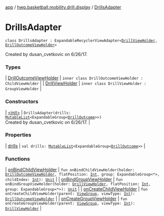 [app](../../index.md) / [hwp.basketball.mobility.drill.display](../index.md) / [DrillsAdapter](.)

# DrillsAdapter

`class DrillsAdapter : ExpandableRecyclerViewAdapter<`[`DrillViewHolder`](-drill-view-holder/index.md)`, `[`DrillOutcomeViewHolder`](-drill-outcome-view-holder/index.md)`>`

Created by dusan_cvetkovic on 6/26/17.

### Types

| [DrillOutcomeViewHolder](-drill-outcome-view-holder/index.md) | `inner class DrillOutcomeViewHolder : ChildViewHolder` |
| [DrillViewHolder](-drill-view-holder/index.md) | `inner class DrillViewHolder : GroupViewHolder` |

### Constructors

| [&lt;init&gt;](-init-.md) | `DrillsAdapter(drills: `[`MutableList`](https://kotlinlang.org/api/latest/jvm/stdlib/kotlin.collections/-mutable-list/index.html)`<ExpandableGroup<`[`DrillOutcome`](../../hwp.basketball.mobility.entitiy.drills.outcomes/-drill-outcome/index.md)`>>)`<br>Created by dusan_cvetkovic on 6/26/17. |

### Properties

| [drills](drills.md) | `val drills: `[`MutableList`](https://kotlinlang.org/api/latest/jvm/stdlib/kotlin.collections/-mutable-list/index.html)`<ExpandableGroup<`[`DrillOutcome`](../../hwp.basketball.mobility.entitiy.drills.outcomes/-drill-outcome/index.md)`>>` |

### Functions

| [onBindChildViewHolder](on-bind-child-view-holder.md) | `fun onBindChildViewHolder(holder: `[`DrillOutcomeViewHolder`](-drill-outcome-view-holder/index.md)`, flatPosition: `[`Int`](https://kotlinlang.org/api/latest/jvm/stdlib/kotlin/-int/index.html)`, group: ExpandableGroup<*>, childIndex: `[`Int`](https://kotlinlang.org/api/latest/jvm/stdlib/kotlin/-int/index.html)`): `[`Unit`](https://kotlinlang.org/api/latest/jvm/stdlib/kotlin/-unit/index.html) |
| [onBindGroupViewHolder](on-bind-group-view-holder.md) | `fun onBindGroupViewHolder(holder: `[`DrillViewHolder`](-drill-view-holder/index.md)`, flatPosition: `[`Int`](https://kotlinlang.org/api/latest/jvm/stdlib/kotlin/-int/index.html)`, group: ExpandableGroup<*>): `[`Unit`](https://kotlinlang.org/api/latest/jvm/stdlib/kotlin/-unit/index.html) |
| [onCreateChildViewHolder](on-create-child-view-holder.md) | `fun onCreateChildViewHolder(parent: `[`ViewGroup`](https://developer.android.com/reference/android/view/ViewGroup.html)`, viewType: `[`Int`](https://kotlinlang.org/api/latest/jvm/stdlib/kotlin/-int/index.html)`): `[`DrillOutcomeViewHolder`](-drill-outcome-view-holder/index.md) |
| [onCreateGroupViewHolder](on-create-group-view-holder.md) | `fun onCreateGroupViewHolder(parent: `[`ViewGroup`](https://developer.android.com/reference/android/view/ViewGroup.html)`, viewType: `[`Int`](https://kotlinlang.org/api/latest/jvm/stdlib/kotlin/-int/index.html)`): `[`DrillViewHolder`](-drill-view-holder/index.md) |

